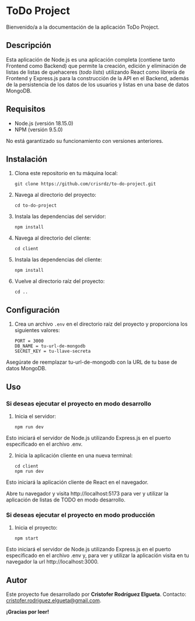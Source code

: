 # ToDo Project
Bienvenido/a a la documentación de la aplicación ToDo Project.

## Descripción

Esta aplicación de Node.js es una aplicación completa (contiene tanto Frontend como Backend) que permite la creación, edición y eliminación de listas de listas de quehaceres (*todo lists*) utilizando React como librería de Frontend y Express.js para la construcción de la API en el Backend, además de la persistencia de los datos de los usuarios y listas en una base de datos MongoDB.

## Requisitos
- Node.js (versión 18.15.0)
- NPM (versión 9.5.0)

No está garantizado su funcionamiento con versiones anteriores.

## Instalación

1. Clona este repositorio en tu máquina local:

   ```shell
   git clone https://github.com/crisrdz/to-do-project.git
   ```

2. Navega al directorio del proyecto:

   ```shell
   cd to-do-project
   ```

3. Instala las dependencias del servidor:

   ```shell
   npm install
   ```

4. Navega al directorio del cliente:

   ```shell
   cd client

5. Instala las dependencias del cliente:

   ```shell
   npm install

6. Vuelve al directorio raíz del proyecto:

   ```shell
   cd ..

## Configuración

1. Crea un archivo `.env` en el directorio raíz del proyecto y proporciona los siguientes valores:
   
   ```plaintext
   PORT = 3000
   DB_NAME = tu-url-de-mongodb
   SECRET_KEY = tu-llave-secreta

Asegúrate de reemplazar tu-url-de-mongodb con la URL de tu base de datos MongoDB.

## Uso

### Si deseas ejecutar el proyecto en modo desarrollo

1. Inicia el servidor:

   ```shell
   npm run dev

Esto iniciará el servidor de Node.js utilizando Express.js en el puerto especificado en el archivo .env.

2. Inicia la aplicación cliente en una nueva terminal:

   ```shell
   cd client
   npm run dev
Esto iniciará la aplicación cliente de React en el navegador.

Abre tu navegador y visita http://localhost:5173 para ver y utilizar la aplicación de listas de TODO en modo desarrollo.

### Si deseas ejecutar el proyecto en modo producción

1. Inicia el proyecto:

   ```shell
   npm start

Esto iniciará el servidor de Node.js utilizando Express.js en el puerto especificado en el archivo .env y, para ver y utilizar la aplicación visita en tu navegador la url http://localhost:3000.

## Autor
Este proyecto fue desarrollado por **Cristofer Rodríguez Elgueta**. Contacto: cristofer.rodriguez.elgueta@gmail.com.

**¡Gracias por leer!**